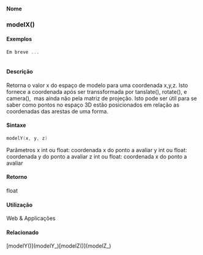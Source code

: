 
#### Nome
### modelX()

#### Exemplos

```pde
Em breve ...
 

```

#### Descrição
Retorna o valor x do espaço de
modelo para uma coordenada x,y,z. Isto fornece a coordenada após
ser transsformada por tanslate(), rotate(), e camera(),  mas ainda
não pela matriz de projeção. Isto pode ser
útil para se saber como pontos no espaço 3D estão
posicionados em relação as coordenadas das arestas de uma
forma.

#### Sintaxe
```pde
modelY(x, y, z)

```
Parâmetros
x
int
ou float: coordenada x do ponto a avaliar
y
int
ou float: coordenada y do ponto a avaliar
z
int
ou float: coordenada x do ponto a avaliar

#### Retorno
 float

#### Utilização
 Web &
Applicações

#### Relacionado
[](file:///F:/Software/Processing/Tradu%E7%E3o%20em%20Andamento/www.processing.org/reference/br/modelX_)[modelY()](modelY_)[modelZ()](modelZ_)

